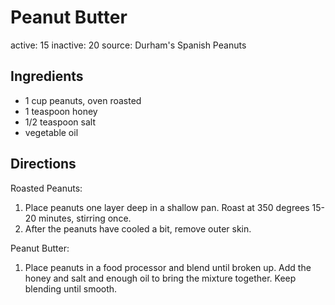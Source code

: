 # Peanut Butter
active: 15
inactive: 20
source: Durham's Spanish Peanuts 
## Ingredients
* 1 cup peanuts, oven roasted
* 1 teaspoon honey
* 1/2 teaspoon salt
* vegetable oil
## Directions

Roasted Peanuts:
1. Place peanuts one layer deep in a shallow pan. Roast at 350 degrees 15-20 minutes, stirring once.
2. After the peanuts have cooled a bit, remove outer skin.

Peanut Butter:
1. Place peanuts in a food processor and blend until broken up. Add the honey and salt and enough oil to bring the mixture together. Keep blending until smooth.
